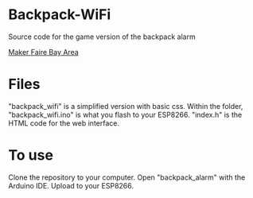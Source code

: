# Backpack-WiFi
Source code for the game version of the backpack alarm

[Maker Faire Bay Area](https://makerfaire.com/maker/entry/70336/)

# Files
"backpack_wifi" is a simplified version with basic css. Within the folder, "backpack_wifi.ino" is what you flash to your ESP8266. "index.h" is the HTML code for the web interface.

# To use
Clone the repository to your computer. Open "backpack_alarm" with the Arduino IDE. Upload to your ESP8266.

